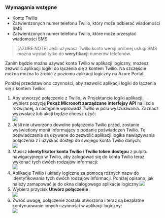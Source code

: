 ### <a name="prerequisites"></a>Wymagania wstępne
- Konto Twilio
- Zatwierdzonych numer telefonu Twilio, który może odbierać wiadomości SMS
- Zatwierdzonych numer telefonu Twilio, które może przesyłać wiadomości SMS

>[AZURE.NOTE] Jeśli używasz Twilio konto wersji próbnej usługi SMS można wysłać tylko do **weryfikacji** numerów telefonów.  

Zanim będzie można używać konta Twilio w aplikacji logiczny, możesz zezwolić aplikacji logiki do łączenia się z kontem Twilio. Na szczęście można można to zrobić z poziomu aplikacji logiczny na Azure Portal. 

Poniżej przedstawiono czynności, aby zezwolić aplikacji logiki do łączenia się z kontem Twilio:

1. Aby utworzyć połączenie z Twilio, w Projektancie logiki aplikacji, wybierz pozycję **Pokaż Microsoft zarządzane interfejsy API** na liście rozwijanej, a następnie wprowadź *Twilio* w polu wyszukiwania. Zaznacz wyzwalacz lub akcji będzie chcesz użyć:  
  ![](./media/connectors-create-api-twilio/twilio-0.png)
2. Jeśli nie utworzono dowolne połączenia Twilio przed, zostanie wyświetlony monit informujący o podanie poświadczeń Twilio. Te poświadczenia są używane do zezwolić aplikacji logika nawiązywania połączenia z i uzyskać dostęp do swojego konta Twilio danych:  
  ![](./media/connectors-create-api-twilio/twilio-1.png)  
3. Musisz **identyfikator konta Twilio** i **Twilio token dostępu** z pulpitu nawigacyjnego w Twilio, aby zalogować się do konta Twilio teraz wykonać tych dwóch rodzajów informacji:  
  ![](./media/connectors-create-api-twilio/twilio-2.png)  
4. Aplikacje Twilio i układy logiczne za pomocą różnych nazw do identyfikowania tych dwóch rodzajów informacji. Poniżej opisano, jak należy zamapować je do okna dialogowego aplikacje logiczny:![](./media/connectors-create-api-twilio/twilio-3.png)  
5. Wybierz przycisk **Utwórz połączenie** :  
  ![](./media/connectors-create-api-twilio/twilio-4.png)
6. Zwróć uwagę, połączenie została utworzona i teraz są bezpłatne kontynuowanie innych czynności w aplikacji logiczny:  
  ![](./media/connectors-create-api-twilio/twilio-5.png)